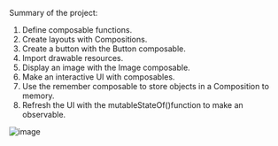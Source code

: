 Summary of the project:
1. Define composable functions.
2. Create layouts with Compositions.
3. Create a button with the Button composable.
4. Import drawable resources.
5. Display an image with the Image composable.
6. Make an interactive UI with composables.
7. Use the remember composable to store objects in a Composition to memory.
8. Refresh the UI with the mutableStateOf()function to make an observable.


![image](https://github.com/sultanov-be/Dice-Roller-App-Jetpack-Compose-Android/assets/70717785/16e36ec7-2f82-474b-8748-232791a2dc88)
